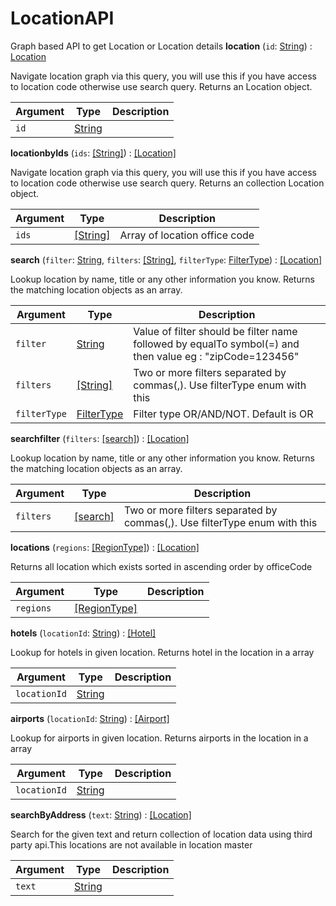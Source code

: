 # LocationAPI
Graph based API to get Location or Location details
**location** (`id`: [String](scalar#string)) : [Location](object#location)

Navigate location graph via this query, you will use this if you have access to location code otherwise use search query. Returns an Location object.

| Argument  | Type               | Description      |
| --------- | ------------------ | ---------------- |
| `id` | [String](scalar#string) |  |

**locationbyIds** (`ids`: [[String]](scalar#string)) : [[Location]](object#location)

Navigate location graph via this query, you will use this if you have access to location code otherwise use search query. Returns an collection Location object.

| Argument  | Type               | Description      |
| --------- | ------------------ | ---------------- |
| `ids` | [[String]](scalar#string) | Array of location office code |

**search** (`filter`: [String](scalar#string), `filters`: [[String]](scalar#string), `filterType`: [FilterType](enum#filtertype)) : [[Location]](object#location)

Lookup location by name, title or any other information you know. Returns the matching location objects as an array.

| Argument  | Type               | Description      |
| --------- | ------------------ | ---------------- |
| `filter` | [String](scalar#string) | Value of filter should be filter name followed by equalTo symbol(=) and then value eg : "zipCode=123456" |
| `filters` | [[String]](scalar#string) | Two or more filters separated by commas(,). Use filterType enum with this |
| `filterType` | [FilterType](enum#filtertype) | Filter type OR/AND/NOT. Default is OR |

**searchfilter** (`filters`: [[search]](search)) : [[Location]](object#location)

Lookup location by name, title or any other information you know. Returns the matching location objects as an array.

| Argument  | Type               | Description      |
| --------- | ------------------ | ---------------- |
| `filters` | [[search]](search) | Two or more filters separated by commas(,). Use filterType enum with this |

**locations** (`regions`: [[RegionType]](enum#regiontype)) : [[Location]](object#location)

Returns all location which exists sorted in ascending order by officeCode

| Argument  | Type               | Description      |
| --------- | ------------------ | ---------------- |
| `regions` | [[RegionType]](enum#regiontype) |  |

**hotels** (`locationId`: [String](scalar#string)) : [[Hotel]](object#hotel)

Lookup for hotels in given location. Returns hotel in the location in a array

| Argument  | Type               | Description      |
| --------- | ------------------ | ---------------- |
| `locationId` | [String](scalar#string) |  |

**airports** (`locationId`: [String](scalar#string)) : [[Airport]](object#airport)

Lookup for airports in given location. Returns airports in the location in a array

| Argument  | Type               | Description      |
| --------- | ------------------ | ---------------- |
| `locationId` | [String](scalar#string) |  |

**searchByAddress** (`text`: [String](scalar#string)) : [[Location]](object#location)

Search for the given text and return collection of location data using  third party api.This locations are not available in location master

| Argument  | Type               | Description      |
| --------- | ------------------ | ---------------- |
| `text` | [String](scalar#string) |  |

